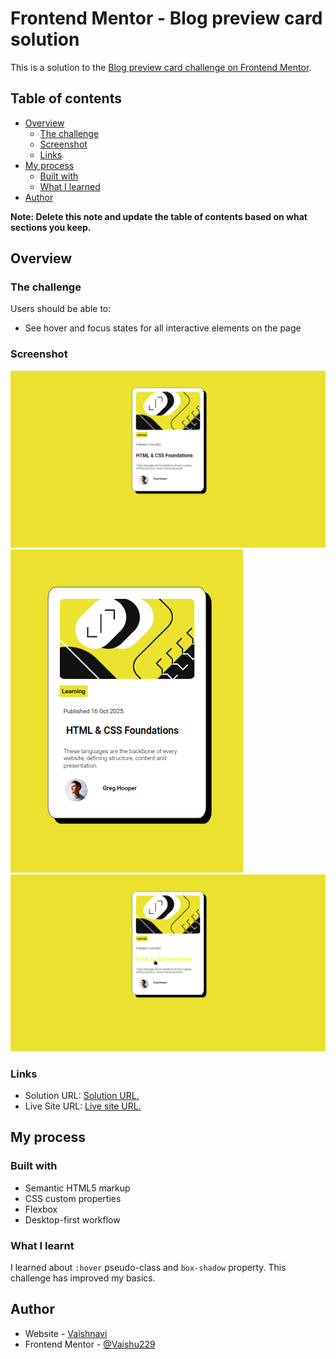 # Frontend Mentor - Blog preview card solution

This is a solution to the [Blog preview card challenge on Frontend Mentor](https://www.frontendmentor.io/challenges/blog-preview-card-ckPaj01IcS).

## Table of contents

- [Overview](#overview)
  - [The challenge](#the-challenge)
  - [Screenshot](#screenshot)
  - [Links](#links)
- [My process](#my-process)
  - [Built with](#built-with)
  - [What I learned](#what-i-learned)
- [Author](#author)

**Note: Delete this note and update the table of contents based on what sections you keep.**

## Overview

### The challenge

Users should be able to:

- See hover and focus states for all interactive elements on the page

### Screenshot

![](./images/Screenshot.png)
![](./images/Screenshot2.png)
![](./images/Screenshot3.png)

### Links

- Solution URL: [Solution URL.](https://github.com/Vaishu229/Blog-Preview-Card)
- Live Site URL: [Live site URL.](https://vaishu229.github.io/Blog-Preview-Card/)

## My process

### Built with

- Semantic HTML5 markup
- CSS custom properties
- Flexbox
- Desktop-first workflow

### What I learnt

I learned about `:hover` pseudo-class and `box-shadow` property. This challenge has improved my basics.

## Author

- Website - [Vaishnavi](https://github.com/Vaishu229)
- Frontend Mentor - [@Vaishu229](https://www.frontendmentor.io/profile/Vaishu229)
